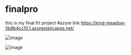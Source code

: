 # finalpro
this is my final frt project
#azure link https://kind-meadow-0b8b4cc10.1.azurestaticapps.net/


![image](https://user-images.githubusercontent.com/87408431/175873104-606e3196-7ae0-4f6a-95db-34184751c4e0.png)


![image](https://user-images.githubusercontent.com/87408431/175873297-ba19c630-e985-4c70-8a7a-1f628bd1bf3c.png)
